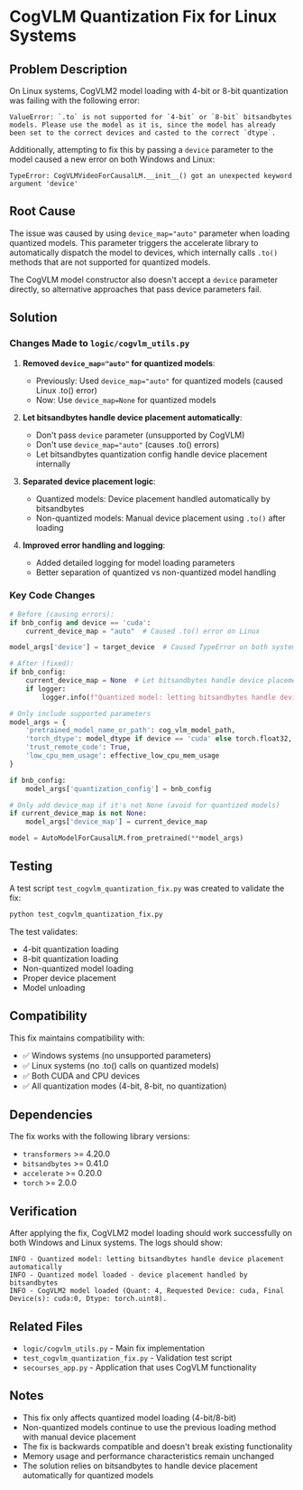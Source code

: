 # CogVLM Quantization Fix for Linux Systems

## Problem Description

On Linux systems, CogVLM2 model loading with 4-bit or 8-bit quantization was failing with the following error:

```
ValueError: `.to` is not supported for `4-bit` or `8-bit` bitsandbytes models. Please use the model as it is, since the model has already been set to the correct devices and casted to the correct `dtype`.
```

Additionally, attempting to fix this by passing a `device` parameter to the model caused a new error on both Windows and Linux:

```
TypeError: CogVLMVideoForCausalLM.__init__() got an unexpected keyword argument 'device'
```

## Root Cause

The issue was caused by using `device_map="auto"` parameter when loading quantized models. This parameter triggers the accelerate library to automatically dispatch the model to devices, which internally calls `.to()` methods that are not supported for quantized models.

The CogVLM model constructor also doesn't accept a `device` parameter directly, so alternative approaches that pass device parameters fail.

## Solution

### Changes Made to `logic/cogvlm_utils.py`

1. **Removed `device_map="auto"` for quantized models**:
   - Previously: Used `device_map="auto"` for quantized models (caused Linux .to() error)
   - Now: Use `device_map=None` for quantized models

2. **Let bitsandbytes handle device placement automatically**:
   - Don't pass `device` parameter (unsupported by CogVLM)
   - Don't use `device_map="auto"` (causes .to() errors)
   - Let bitsandbytes quantization config handle device placement internally

3. **Separated device placement logic**:
   - Quantized models: Device placement handled automatically by bitsandbytes
   - Non-quantized models: Manual device placement using `.to()` after loading

4. **Improved error handling and logging**:
   - Added detailed logging for model loading parameters
   - Better separation of quantized vs non-quantized model handling

### Key Code Changes

```python
# Before (causing errors):
if bnb_config and device == 'cuda':
    current_device_map = "auto"  # Caused .to() error on Linux

model_args['device'] = target_device  # Caused TypeError on both systems

# After (fixed):
if bnb_config:
    current_device_map = None  # Let bitsandbytes handle device placement
    if logger:
        logger.info(f"Quantized model: letting bitsandbytes handle device placement automatically")

# Only include supported parameters
model_args = {
    'pretrained_model_name_or_path': cog_vlm_model_path,
    'torch_dtype': model_dtype if device == 'cuda' else torch.float32,
    'trust_remote_code': True,
    'low_cpu_mem_usage': effective_low_cpu_mem_usage
}

if bnb_config:
    model_args['quantization_config'] = bnb_config

# Only add device_map if it's not None (avoid for quantized models)
if current_device_map is not None:
    model_args['device_map'] = current_device_map

model = AutoModelForCausalLM.from_pretrained(**model_args)
```

## Testing

A test script `test_cogvlm_quantization_fix.py` was created to validate the fix:

```bash
python test_cogvlm_quantization_fix.py
```

The test validates:
- 4-bit quantization loading
- 8-bit quantization loading  
- Non-quantized model loading
- Proper device placement
- Model unloading

## Compatibility

This fix maintains compatibility with:
- ✅ Windows systems (no unsupported parameters)
- ✅ Linux systems (no .to() calls on quantized models)
- ✅ Both CUDA and CPU devices
- ✅ All quantization modes (4-bit, 8-bit, no quantization)

## Dependencies

The fix works with the following library versions:
- `transformers` >= 4.20.0
- `bitsandbytes` >= 0.41.0
- `accelerate` >= 0.20.0
- `torch` >= 2.0.0

## Verification

After applying the fix, CogVLM2 model loading should work successfully on both Windows and Linux systems. The logs should show:

```
INFO - Quantized model: letting bitsandbytes handle device placement automatically
INFO - Quantized model loaded - device placement handled by bitsandbytes
INFO - CogVLM2 model loaded (Quant: 4, Requested Device: cuda, Final Device(s): cuda:0, Dtype: torch.uint8).
```

## Related Files

- `logic/cogvlm_utils.py` - Main fix implementation
- `test_cogvlm_quantization_fix.py` - Validation test script
- `secourses_app.py` - Application that uses CogVLM functionality

## Notes

- This fix only affects quantized model loading (4-bit/8-bit)
- Non-quantized models continue to use the previous loading method with manual device placement
- The fix is backwards compatible and doesn't break existing functionality
- Memory usage and performance characteristics remain unchanged
- The solution relies on bitsandbytes to handle device placement automatically for quantized models 